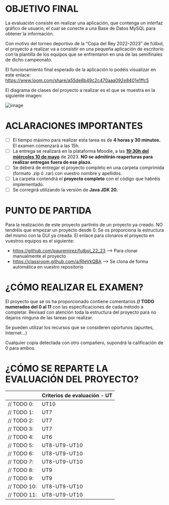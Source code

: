 # OBJETIVO FINAL
La evaluación consiste en realizar una aplicación, que contenga un interfaz gráfico de usuario, el cual se conecte a una Base de Datos MySQL para obtener la información.

Con motivo del torneo deportivo de la “Copa del Rey 2022-2023” de fútbol, el proyecto a realizar va a consistir en una pequeña aplicación de escritorio con la plantilla de los equipos que se enfrentaron en una de las semifinales de dicho campeonato.

El funcionamiento final esperado de la aplicación lo podéis visualizar en este enlace: 
https://www.loom.com/share/a55de8b49c2c470aaa092e8401e1ffc5

El diagrama de clases del proyecto a realizar es el que se muestra en la siguiente imagen:

![image](https://user-images.githubusercontent.com/5580416/233011753-80373e9a-ab5b-40bd-a2e3-3cfe608634e2.png)


# ACLARACIONES IMPORTANTES
  - [ ] El tiempo máximo para realizar esta tarea es de **4 horas y 30 minutos.** El examen comenzará a las 15h.
  -	[ ] La entrega se realizará en la plataforma Moodle, a las <ins>**19:30h del miércoles 10 de mayo**</ins> de 2023. **NO se admitirán reaperturas para realizar entregas fuera de ese plazo.** 
  -	[ ] Se deberá de entregar el proyecto completo en una carpeta comprimida (formato .zip ó .rar) con vuestro nombre y apellidos.
  -	[ ] La carpeta contendrá el **proyecto completo** con el código que habréis implementado.
  -	[ ] Se corregirá utilizando la versión de **Java JDK 20.**

# PUNTO DE PARTIDA
Para la realización de este proyecto partiréis de un proyecto ya creado. NO tendréis que empezar un proyecto desde 0. Se os proporciona la estructura del mismo con la GUI ya creada. 
El enlace para clonaros el proyecto en vuestros equipos es el siguiente:
- https://github.com/pauremirez/futbol_22_23 --> Para clonar manualmente el proyecto
- https://classroom.github.com/a/RIeVkQBA --> Se clona de forma automática en vuestro repositorio

# ¿CÓMO REALIZAR EL EXAMEN?
El proyecto que se os ha proporcionado contiene comentarios **// TODO numerados del 0 al 11** con las especificaciones de cada método a completar. 
Revisad con atención toda la estructura del proyecto para no dejaros ninguna de las tareas por realizar.

Se pueden utilizar los recursos que se consideren oportunos (apuntes, Internet...) 

Cualquier copia detectada con otro compañero, supondrá la calificación de 0 para ambos.


# ¿CÓMO SE REPARTE LA EVALUACIÓN DEL PROYECTO?

|             | Criterios de evaluación - UT  |
|-------------|-------------------------------|
| // TODO 0:  | UT10                          |
| // TODO 1:  | UT7                           |
| // TODO 2:  | UT7                           |
| // TODO 3:  | UT7                           |
| // TODO 4:  | UT6                           |
| // TODO 5:  | UT8-UT9-UT10                  |
| // TODO 6:  | UT8-UT9-UT10                  |
| // TODO 7:  | UT8-UT9-UT10                  |
| // TODO 8:  | UT9                           |
| // TODO 9:  | UT9                           |
| // TODO 10: | UT8-UT9-UT10                  |
| // TODO 11: | UT8-UT9-UT10                  |




